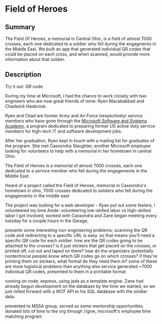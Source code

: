 # Field of Heroes

## Summary

The Field Of Heroes, a memorial in Central Ohio, is a field of almost 7000 crosses, each one dedicated to a soldier who fell during the engagments in the Middle East. We built an app that generated individual QR codes that could be placed on each cross, and when scanned, would provide more information about that soldier.

## Description

Try it out: QR code

During my time at Microsoft, I had the chance to work closely with two engineers who are now great friends of mine: Ryen Macababbad and Chadwick Hasbrook.

Ryen and Chad are former Army and Air Force (respectively) service members who have gone through the [Microsoft Software and Systems Academy](http://westillserve.com/mssa/), a program dedicated to preparing former US active duty service members for high-tech IT and software development jobs.

After her graduation, Ryen kept in touch with a mailing list for graduates of the program. She met Cassondra Slaughter, another Microsoft employee looking for volunteers to help with a memorial in her hometown in central Ohio.

The Field of Heroes is a memorial of almost 7000 crosses, each one dedicated to a service member who fell during the engagements in the Middle East. 

Heard of a project called the Field of Heroes, memorial in Cassondra's hometown in ohio, 7000 crosses dedicated to soldiers who fell during the engagements in the middle east

The project was looking for a web developer - Ryen put out some feelers, I volunteered my time
Aside: volunteering low-skilled labor vs high-skilled labor
I got involved, worked with Cassondra and Zane
began meeting every tuesday for a couple hours in the Garage, 

presents some interesting non-engineering problems; scanning the QR code and redirecting to a specific URL is easy. so that means you'll need a specific QR code for each soldier. how are the QR codes going to be attached to the crosses? is it just stickers that get placed on the crosses, or printed off, cut out and taped on there? how do the organizers (potentially nontechnical people) know which QR codes go on which crosses? if they're printing them on stickers, what format do they need them in? some of these are more logistical problems than anything else
service generated ~7000 individual QR codes, presented to them in a printable format

running on node, express, using jade as a template engine. Zane had already begun development on the database by the time we started, so we just rolled forward with a WCF API to his SQL database with the soldier data.

presented to MSSA group, served as some mentorship opportunities
donated lots of time to the org through //give, microsoft's employee time matching program

